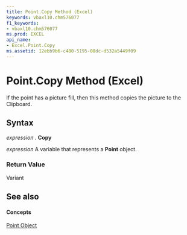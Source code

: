```yaml
---
title: Point.Copy Method (Excel)
keywords: vbaxl10.chm576077
f1_keywords:
- vbaxl10.chm576077
ms.prod: EXCEL
api_name:
- Excel.Point.Copy
ms.assetid: 12ebb9b6-c480-5195-08dc-d532a5449f09
---
```



# Point.Copy Method (Excel)

If the point has a picture fill, then this method copies the picture to the Clipboard.


## Syntax

 _expression_ . **Copy**

 _expression_ A variable that represents a **Point** object.


### Return Value

Variant


## See also


#### Concepts


[Point Object](point-object-excel.md)

